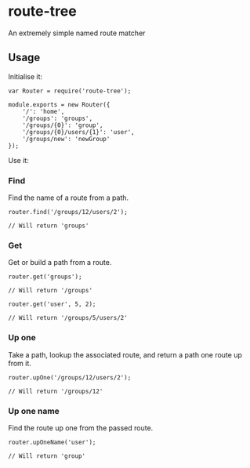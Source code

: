 route-tree
==========

An extremely simple named route matcher

## Usage

Initialise it:
    
    var Router = require('route-tree');
    
    module.exports = new Router({
        '/': 'home',
        '/groups': 'groups',
        '/groups/{0}': 'group',
        '/groups/{0}/users/{1}': 'user',
        '/groups/new': 'newGroup'
    });
    
Use it:

### Find

Find the name of a route from a path.

    router.find('/groups/12/users/2');
    
    // Will return 'groups'
    
### Get

Get or build a path from a route.

    router.get('groups');
    
    // Will return '/groups'
    
    router.get('user', 5, 2);
    
    // Will return '/groups/5/users/2'
    
### Up one

Take a path, lookup the associated route, and return a path one route up from it.

    router.upOne('/groups/12/users/2');
    
    // Will return '/groups/12'
    
### Up one name

Find the route up one from the passed route.

    router.upOneName('user');
    
    // Will return 'group'
